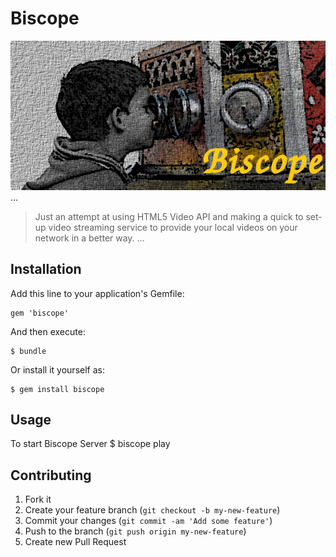 # Biscope

![Biscope Image Missing :(](/data/biscope_main.jpg "portal to entertainment")
...
> Just an attempt at using HTML5 Video API and
> making a quick to set-up video streaming service to
> provide your local videos on your network in a better way.
...

## Installation

Add this line to your application's Gemfile:

    gem 'biscope'

And then execute:

    $ bundle

Or install it yourself as:

    $ gem install biscope

## Usage

To start Biscope Server
$ biscope play

## Contributing

1. Fork it
2. Create your feature branch (`git checkout -b my-new-feature`)
3. Commit your changes (`git commit -am 'Add some feature'`)
4. Push to the branch (`git push origin my-new-feature`)
5. Create new Pull Request
